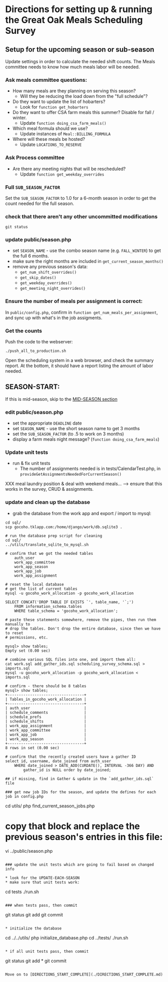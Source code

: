 # Directions for setting up & running the Great Oak Meals Scheduling Survey

## Setup for the upcoming season or sub-season

Update settings in order to calculate the needed shift counts. The Meals
committee needs to know how much meals labor will be needed.

### Ask meals committee questions:
* How many meals are they planning on serving this season?
  - Will they be reducing the load down from the "full schedule"?
* Do they want to update the list of hobarters?
  - Look for `function get_hobarters`
* Do they want to offer CSA farm meals this summer? Disable for fall / winter.
  - Update `function doing_csa_farm_meals()`
* Which meal formula should we use?
  - Update instances of `Meal::BILLING_FORMULA`
* Where will these meals be hosted?
  - Update `LOCATIONS_TO_RESERVE`

### Ask Process committee
* Are there any meeting nights that will be rescheduled?
   - Update `function get_weekday_overrides`

### Full `SUB_SEASON_FACTOR`

Set the `SUB_SEASON_FACTOR` to 1.0 for a 6-month season in order to get
the count needed for the full season.

### check that there aren't any other uncommitted modifications
`git status`

### update public/season.php
* set `SEASON_NAME` - use the combo season name (e.g. `FALL_WINTER`) to get the
  full 6 months.
* make sure the right months are included in `get_current_season_months()`
* remove any previous season's data:
  - `get_num_shift_overrides()`
  - `get_skip_dates()`
  - `get_weekday_overrides()`
  - `get_meeting_night_overrides()`

### Ensure the number of meals per assignment is correct:

In `public/config.php`, confirm in `function get_num_meals_per_assignment`, and
sync up with what's in the job assigments.

### Get the counts

Push the code to the webserver:

`./push_all_to_production.sh`

Open the scheduling system in a web browser, and check the summary report. At
the bottom, it should have a report listing the amount of labor needed.


## SEASON-START:
If this is mid-season, skip to the [MID-SEASON section](./DIRECTIONS_START_MID_SEASON.md)

### edit public/season.php
* set the appropriate `DEADLINE` date
* set `SEASON_NAME` - use the short season name to get 3 months
* set the `SUB_SEASON_FACTOR` (to .5 to work on 3 months)
* display a farm meals night message? (`function doing_csa_farm_meals`)

### Update unit tests
* run & fix unit tests
  - The number of assignments needed is in tests/CalendarTest.php, in
  `provideGetAssignmentsNeededForCurrentSeason()`

XXX meal laundry position & deal with weekend meals...
--> ensure that this works in the survey, CRUD & assignments.

### update and clean up the database

* grab the database from the work app and export / import to mysql:
```
cd sql/
scp gocoho.tklapp.com:/home/django/work/db.sqlite3 .

# run the database prep script for cleaning
cd sql/
../utils/translate_sqlite_to_mysql.sh

# confirm that we got the needed tables
	auth_user
	work_app_committee
	work_app_season
	work_app_job
	work_app_assignment

# reset the local database
# get the list of current tables
mysql -u gocoho_work_allocation -p gocoho_work_allocation

SELECT CONCAT('DROP TABLE IF EXISTS `', table_name, '`;')
	FROM information_schema.tables
	WHERE table_schema = 'gocoho_work_allocation';

# paste these statements somewhere, remove the pipes, then run them manually to
# drop the tables. Don't drop the entire database, since then we have to reset
# permissions, etc.

mysql> show tables;
Empty set (0.00 sec)

# combine various SQL files into one, and import them all:
cat work.sql add_gather_ids.sql scheduling_survey_schema.sql > imports.sql
mysql -u gocoho_work_allocation -p gocoho_work_allocation < imports.sql

# confirm - there should be 8 tables
mysql> show tables;
+----------------------------------+
| Tables_in_gocoho_work_allocation |
+----------------------------------+
| auth_user                        |
| schedule_comments                |
| schedule_prefs                   |
| schedule_shifts                  |
| work_app_assignment              |
| work_app_committee               |
| work_app_job                     |
| work_app_season                  |
+----------------------------------+
8 rows in set (0.00 sec)

# confirm that the recently created users have a gather ID
select id, username, date_joined from auth_user
	WHERE date_joined > DATE_ADD(CURDATE(), INTERVAL -366 DAY) AND
		gather_id is NULL order by date_joined;

## if missing, find in Gather & update in the `add_gather_ids.sql` file

### get new job IDs for the season, and update the defines for each job in config.php
```
cd utils/
php find_current_season_jobs.php
# copy that block and replace the previous season's entries in this file:
vi ../public/season.php
```

### update the unit tests which are going to fail based on changed info

* look for the UPDATE-EACH-SEASON
* make sure that unit tests work:
```
cd tests
./run.sh
```

### when tests pass, then commit
```
git status
git add
git commit
```

* initialize the database
```
cd ../../utils/
php initialize_database.php
cd ../tests/
./run.sh
```

* if all unit tests pass, then commit
```
git status
git add *
git commit
```

Move on to [DIRECTIONS_START_COMPLETE](./DIRECTIONS_START_COMPLETE.md)

